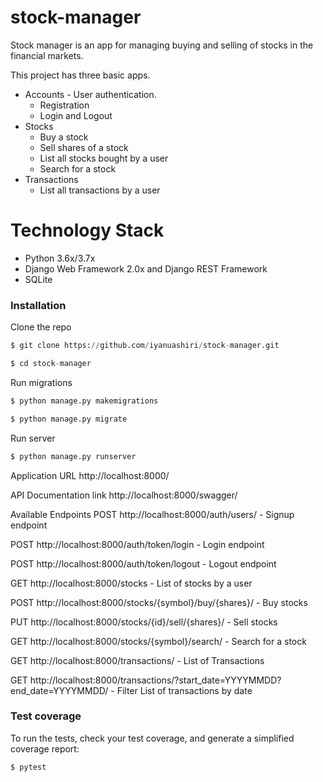 # stock-manager


Stock manager is an app for managing buying and selling of stocks in the financial markets. 

This project has three basic apps.

* Accounts - User authentication.
  - Registration
  - Login and Logout
* Stocks
  - Buy a stock
  - Sell shares of a stock
  - List all stocks bought by a user
  - Search for a stock
* Transactions
  - List all transactions by a user
  

# Technology Stack

  * Python 3.6x/3.7x
  * Django Web Framework 2.0x and Django REST Framework
  * SQLite
 
### Installation

Clone the repo
```python
$ git clone https://github.com/iyanuashiri/stock-manager.git

$ cd stock-manager
```

Run migrations
```python
$ python manage.py makemigrations

$ python manage.py migrate
```

Run server
```python
$ python manage.py runserver
```
Application URL
http://localhost:8000/

API Documentation link
http://localhost:8000/swagger/

Available Endpoints
POST http://localhost:8000/auth/users/ - Signup endpoint

POST http://localhost:8000/auth/token/login - Login endpoint

POST http://localhost:8000/auth/token/logout - Logout endpoint

GET http://localhost:8000/stocks - List of stocks by a user 

POST http://localhost:8000/stocks/{symbol}/buy/{shares}/ - Buy stocks

PUT http://localhost:8000/stocks/{id}/sell/{shares}/ - Sell stocks

GET http://localhost:8000/stocks/{symbol}/search/ - Search for a stock

GET http://localhost:8000/transactions/ - List of Transactions

GET http://localhost:8000/transactions/?start_date=YYYYMMDD?end_date=YYYYMMDD/ - Filter List of transactions by date



### Test coverage
To run the tests, check your test coverage, and generate a simplified coverage report:

```python
$ pytest
```

